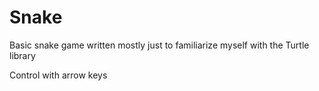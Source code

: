# Snake

Basic snake game written mostly just to familiarize myself with the Turtle library

Control with arrow keys
